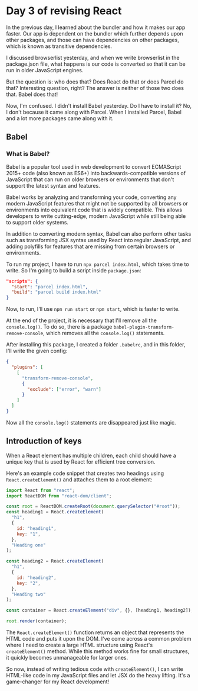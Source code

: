 # Day 3 of revising React

In the previous day, I learned about the bundler and how it makes our app faster. Our app is dependent on the bundler which further depends upon other packages, and those can have dependencies on other packages, which is known as transitive dependencies.

I discussed browserlist yesterday, and when we write browserlist in the package.json file, what happens is our code is converted so that it can be run in older JavaScript engines.

But the question is: who does that? Does React do that or does Parcel do that? Interesting question, right? The answer is neither of those two does that. Babel does that!

Now, I'm confused. I didn't install Babel yesterday. Do I have to install it? No, I don't because it came along with Parcel. When I installed Parcel, Babel and a lot more packages came along with it.

## Babel

### What is Babel?

Babel is a popular tool used in web development to convert ECMAScript 2015+ code (also known as ES6+) into backwards-compatible versions of JavaScript that can run on older browsers or environments that don't support the latest syntax and features.

Babel works by analyzing and transforming your code, converting any modern JavaScript features that might not be supported by all browsers or environments into equivalent code that is widely compatible. This allows developers to write cutting-edge, modern JavaScript while still being able to support older systems.

In addition to converting modern syntax, Babel can also perform other tasks such as transforming JSX syntax used by React into regular JavaScript, and adding polyfills for features that are missing from certain browsers or environments.

To run my project, I have to run `npx parcel index.html`, which takes time to write. So I'm going to build a script inside `package.json`:

```json
"scripts": {
  "start": "parcel index.html",
  "build": "parcel build index.html"
}
```

Now, to run, I'll use `npm run start` or `npm start`, which is faster to write.

At the end of the project, it is necessary that I'll remove all the `console.log()`. To do so, there is a package `babel-plugin-transform-remove-console`, which removes all the `console.log()` statements.

After installing this package, I created a folder `.babelrc`, and in this folder, I'll write the given config:

```json
{
  "plugins": [
    [
      "transform-remove-console",
      {
        "exclude": ["error", "warn"]
      }
    ]
  ]
}
```

Now all the `console.log()` statements are disappeared just like magic.

## Introduction of keys

When a React element has multiple children, each child should have a unique key that is used by React for efficient tree conversion.

Here's an example code snippet that creates two headings using `React.createElement()` and attaches them to a root element:

```jsx
import React from "react";
import ReactDOM from "react-dom/client";

const root = ReactDOM.createRoot(document.querySelector("#root"));
const heading1 = React.createElement(
  "h1",
  {
    id: "heading1",
    key: "1",
  },
  "Heading one"
);

const heading2 = React.createElement(
  "h1",
  {
    id: "heading2",
    key: "2",
  },
  "Heading two"
);

const container = React.createElement("div", {}, [heading1, heading2]);

root.render(container);
```

The `React.createElement()` function returns an object that represents the HTML code and puts it upon the DOM. I've come across a common problem where I need to create a large HTML structure using React's `createElement()` method. While this method works fine for small structures, it quickly becomes unmanageable for larger ones.

So now, instead of writing tedious code with `createElement()`, I can write HTML-like code in my JavaScript files and let JSX do the heavy lifting. It's a game-changer for my React development!
